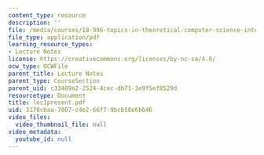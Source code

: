 ```yaml
---
content_type: resource
description: ''
file: /media/courses/18-996-topics-in-theoretical-computer-science-internet-research-problems-spring-2002/3170cbaa7807c4e266f79bcb58e6b646_lec1present.pdf
file_type: application/pdf
learning_resource_types:
- Lecture Notes
license: https://creativecommons.org/licenses/by-nc-sa/4.0/
ocw_type: OCWFile
parent_title: Lecture Notes
parent_type: CourseSection
parent_uid: c33489e2-2524-4cec-db71-3e9f5ef8529d
resourcetype: Document
title: lec1present.pdf
uid: 3170cbaa-7807-c4e2-66f7-9bcb58e6b646
video_files:
  video_thumbnail_file: null
video_metadata:
  youtube_id: null
---
```

